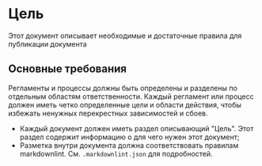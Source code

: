 # Цель

Этот документ описывает необходимые и достаточные правила для публикации документа

## Основные требования

Регламенты и процессы должны быть определены и разделены по отдельным областям ответственности. Каждый регламент или процесс должен иметь четко определенные цели и области действия, чтобы избежать ненужных перекрестных зависимостей и сбоев.

* Каждый документ должен иметь раздел описывающий "Цель". Этот раздел содержит информацию о для чего нужен этот документ;
* Разметка внутри документа должна соответствовать правилам markdownlint. См. `.markdownlint.json` для подробностей.
